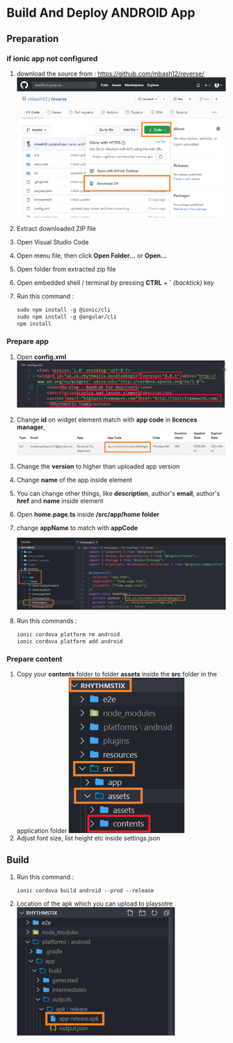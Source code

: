 # Build And Deploy ANDROID App

## Preparation

### if ionic app not configured

1. download the source from : https://github.com/mbash12/reverse/
   ![image-20200801141904494](./Android_Instruction.assets/image-20200801141904494.png)

2. Extract downloaded ZIP file

3. Open Visual Studio Code

4. Open menu file, then click **Open Folder...** or **Open...**

5. Open folder from extracted zip file

6. Open embedded shell / terminal by pressing **CTRL** + **`** *(backtick)* key

7. Run this command : 

   ``` shell
   sudo npm install -g @ionic/cli
   sudo npm install -g @angular/cli
   npm install
   ```
   
### Prepare app

1. Open **config.xml**
   ![image-20200801143728719](./Android_Instruction.assets/image-20200801143728719.png)

2. Change **id** on widget element match with **app code** in **licences manager**, 
   ![image-20200801143437358](./Android_Instruction.assets/image-20200801143437358.png)

3. Change the **version** to higher than uploaded app version

4. Change **name** of the app inside <name> element

5. You can change other things, like **description**, author's **email**, author's **href** and **name** inside <author> element

6. Open **home.page.ts** inside **/src/app/home folder** 

7. change **appName** to match with **appCode**

   ![image-20200801144237501](./Android_Instruction.assets/image-20200801144237501.png)

8. Run this commands :

   ```shell
   ionic cordova platform rm android
   ionic cordova platform add android
   ```

### Prepare content

1. Copy your **contents** folder to folder **assets** inside the **src** folder in the application folder
   ![image-20200801143035983](./Android_Instruction.assets/image-20200801143035983.png)
2. Adjust font size, list height etc inside settings.json

## Build

1. Run this command :

   ```shell
   ionic cordova build android --prod --release
   ```

2. Location of the apk which you can upload to playsotre
   ![image-20200804213120560](./Android_Instruction.assets/image-20200804213120560.png)
